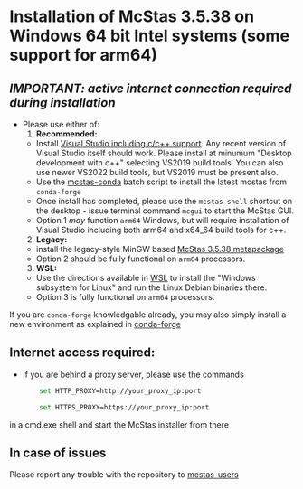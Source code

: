 # Installation of McStas 3.5.38 on Windows 64 bit Intel systems (some support for arm64)
## *IMPORTANT: active internet connection required during installation*

* Please use either of:
  1. **Recommended:**
    * Install [Visual Studio including c/c++ support](https://learn.microsoft.com/en-us/cpp/build/building-on-the-command-line?view=msvc-170#download-and-install-the-tools). Any recent version of Visual Studio itself should work. Please install at minumum "Desktop development with c++" selecting VS2019 build tools. You can also use newer VS2022 build tools, but VS2019 must be present also. 
    * Use the [mcstas-conda](mcstas-conda.bat) batch script to install the latest mcstas from `conda-forge` 
    * Once install has completed, please use the `mcstas-shell` shortcut on the desktop - issue terminal command `mcgui` to start the McStas GUI. 
    * Option 1 *may* function `arm64` Windows, but will require installation of Visual Studio including both arm64 and x64_64 build tools for c++.
  2. **Legacy:**
    * install the legacy-style MinGW based [McStas 3.5.38 metapackage](https://download.mcstas.org/mcstas-3.5.38/Windows/McStas-Metapackage-3.5.38-win64.exe)
    * Option 2 should be fully functional on `arm64` processors.
  3. **WSL:**
    * Use the directions available in [WSL](WSL/README.md) to install the "Windows subsystem for Linux" and run the Linux Debian binaries there. 
    * Option 3 is fully functional on `arm64` processors.
	
If you are `conda-forge` knowledgable already, you may also simply install a new environment as explained in [conda-forge](../conda/README.md)

## Internet access required:
* If you are behind a proxy server, please use the commands
	```bash
		set HTTP_PROXY=http://your_proxy_ip:port
	```
	```bash
		set HTTPS_PROXY=https://your_proxy_ip:port
	```
in a cmd.exe shell and start the McStas installer from there	

## In case of issues
Please report any trouble with the repository to [mcstas-users](mailto:mcstas-users@mcstas.org)

